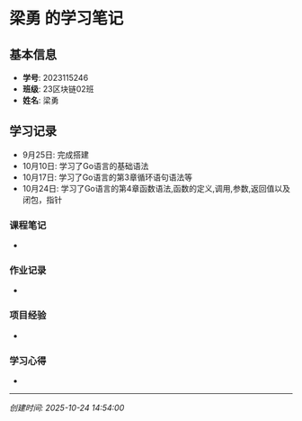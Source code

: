 # 梁勇 的学习笔记

## 基本信息
- **学号**: 2023115246
- **班级**: 23区块链02班
- **姓名**: 梁勇
## 学习记录
- 9月25日: 完成搭建
- 10月10日: 学习了Go语言的基础语法
- 10月17日: 学习了Go语言的第3章循环语句语法等
- 10月24日: 学习了Go语言的第4章函数语法,函数的定义,调用,参数,返回值以及闭包，指针

### 课程笔记
- 

### 作业记录
- 

### 项目经验
- 

### 学习心得
- 

---
*创建时间: 2025-10-24 14:54:00*
